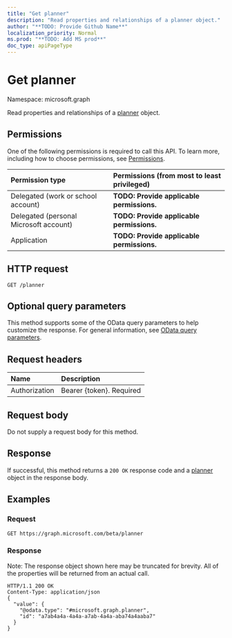 ```yaml
---
title: "Get planner"
description: "Read properties and relationships of a planner object."
author: "**TODO: Provide Github Name**"
localization_priority: Normal
ms.prod: "**TODO: Add MS prod**"
doc_type: apiPageType
---
```


# Get planner

Namespace: microsoft.graph

Read properties and relationships of a [planner](../resources/planner.md) object.

## Permissions
One of the following permissions is required to call this API. To learn more, including how to choose permissions, see [Permissions](/concepts/permissions-reference.md).

|Permission type|Permissions (from most to least privileged)|
|:---|:---|
|Delegated (work or school account)|**TODO: Provide applicable permissions.**|
|Delegated (personal Microsoft account)|**TODO: Provide applicable permissions.**|
|Application|**TODO: Provide applicable permissions.**|

## HTTP request
<!-- {
  "blockType": "ignored"
}
-->
``` http
GET /planner
```

## Optional query parameters
This method supports some of the OData query parameters to help customize the response. For general information, see [OData query parameters](/graph/query-parameters).

## Request headers
|Name|Description|
|:---|:---|
|Authorization|Bearer {token}. Required|

## Request body
Do not supply a request body for this method.

## Response
If successful, this method returns a `200 OK` response code and a [planner](../resources/planner.md) object in the response body.

## Examples

### Request
<!-- {
  "blockType": "request",
  "name": "get_planner"
}
-->
``` http
GET https://graph.microsoft.com/beta/planner
```

### Response
Note: The response object shown here may be truncated for brevity. All of the properties will be returned from an actual call.
<!-- {
  "blockType": "response",
  "truncated": true,
  "@odata.type": "microsoft.graph.planner"
}
-->
``` http
HTTP/1.1 200 OK
Content-Type: application/json
{
  "value": {
    "@odata.type": "#microsoft.graph.planner",
    "id": "a7ab4a4a-4a4a-a7ab-4a4a-aba74a4aaba7"
  }
}
```

